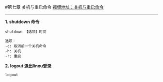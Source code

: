 #第七章 关机与重启命令
[视频地址：关机与重启命令](http://www.imooc.com/video/4374)

---
**1. shutdown 命令**
```
shutdown 【选项】时间

选项：
-c: 取消前一个关机命令
-h: 关机
-r: 重启
```

**2. logout 退出linxu登录**
```
logout
```
